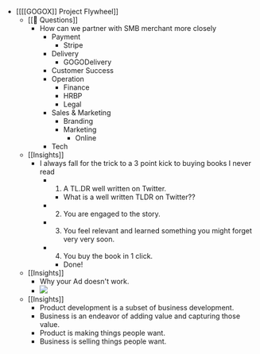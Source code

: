 - [[[[GOGOX]] Project Flywheel]]
    - [[🤔 Questions]]
        - How can we partner with SMB merchant more closely
            - Payment
                - Stripe
            - Delivery
                - GOGODelivery
            - Customer Success
            - Operation
                - Finance
                - HRBP
                - Legal
            - Sales & Marketing
                - Branding
                - Marketing
                    - Online
            - Tech
    - [[Insights]]
        - I always fall for the trick to a 3 point kick to buying books I never read
            - 1. A TL.DR well written on Twitter.
                - What is a well written TLDR on Twitter??
            - 2. You are engaged to the story.
            - 3. You feel relevant and learned something you might forget very very soon.
            - 4. You buy the book in 1 click.
                - Done!
    - [[Insights]]
        - Why your Ad doesn't work.
        - ![](https://firebasestorage.googleapis.com/v0/b/firescript-577a2.appspot.com/o/imgs%2Fapp%2FIndieHacker%2Fdw5DiPHk1H.png?alt=media&token=ebbee11c-063d-45c4-be2f-f55eab153771)
    - [[Insights]]
        - Product development is a subset of business development.
        - Business is an endeavor of adding value and capturing those value.
        - Product is making things people want.
        - Business is selling things people want.
